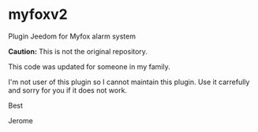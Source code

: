 # myfoxv2

Plugin Jeedom for Myfox alarm system

**Caution:** This is not the original repository.

This code was updated for someone in my family.

I'm not user of this plugin so I cannot maintain this plugin. Use it carrefully and sorry for you if it does not work.

Best

Jerome
